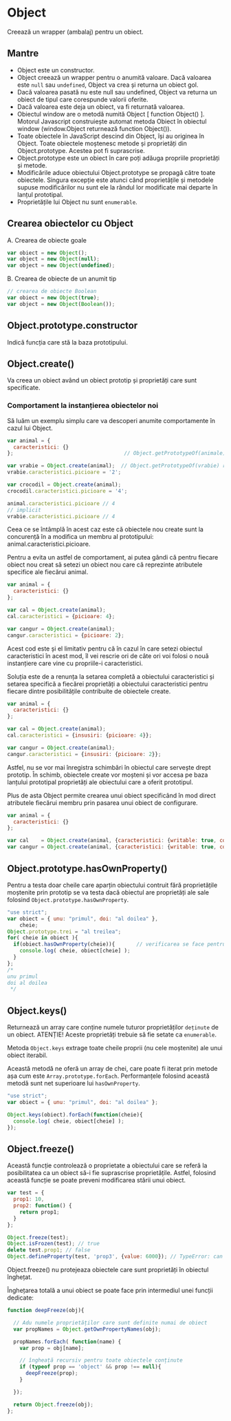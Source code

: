 # Object

Creează un wrapper (ambalaj) pentru un obiect.

## Mantre

- Object este un constructor.
- Object creează un wrapper pentru o anumită valoare. Dacă valoarea este `null` sau `undefined`, Object va crea și returna un obiect gol.
- Dacă valoarea pasată nu este null sau undefined, Object va returna un obiect de tipul care corespunde valorii oferite.
- Dacă valoarea este deja un obiect, va fi returnată valoarea.
- Obiectul window are o metodă numită Object [ function Object() ]. Motorul Javascript construiește automat metoda Obiect în obiectul window (window.Object returnează function Object()).
- Toate obiectele în JavaScript descind din Object, își au originea în Object. Toate obiectele moștenesc metode și proprietăți din Object.prototype. Acestea pot fi suprascrise.
- Object.prototype este un obiect în care poți adăuga propriile proprietăți și metode.
- Modificările aduce obiectului Object.prototype se propagă către toate obiectele. Singura excepție este atunci când proprietățile și metodele supuse modificărilor nu sunt ele la rândul lor modificate mai departe în lanțul prototipal.
- Proprietățile lui Object nu sunt `enumerable`.

## Crearea obiectelor cu Object

A. Crearea de obiecte goale

```js
var obiect = new Object();
var object = new Object(null);
var object = new Object(undefined);
```

B. Crearea de obiecte de un anumit tip

```js
// crearea de obiecte Boolean
var obiect = new Object(true);
var object = new Object(Boolean());
```

## Object.prototype.constructor

Indică funcția care stă la baza prototipului.

## Object.create()

Va creea un obiect având un obiect prototip și proprietăți care sunt specificate.

### Comportament la instanțierea obiectelor noi

Să luăm un exemplu simplu care va descoperi anumite comportamente în cazul lui Object.

```js
var animal = {
  caracteristici: {}
};                                    // Object.getPrototypeOf(animale) returnează prototype-ul lui Object

var vrabie = Object.create(animal);  // Object.getPrototypeOf(vrabie) returnează prototype-ul lui Object căruia i se adaugă proprietatea picioare: 4
vrabie.caracteristici.picioare = '2';

var crocodil = Object.create(animal);
crocodil.caracteristici.picioare = '4';

animal.caracteristici.picioare // 4
// implicit
vrabie.caracteristici.picioare // 4
```

Ceea ce se întâmplă în acest caz este că obiectele nou create sunt la concurență în a modifica un membru al prototipului: animal.caracteristici.picioare.

Pentru a evita un astfel de comportament, ai putea gândi că pentru fiecare obiect nou creat să setezi un obiect nou care că reprezinte atributele specifice ale fiecărui animal.

```js
var animal = {
  caracteristici: {}
};

var cal = Object.create(animal);
cal.caracteristici = {picioare: 4};

var cangur = Object.create(animal);
cangur.caracteristici = {picioare: 2};
```
Acest cod este și el limitativ pentru că în cazul în care setezi obiectul caracteristici în acest mod, îl vei rescrie ori de câte ori voi folosi o nouă instanțiere care vine cu propriile-i caracteristici.

Soluția este de a renunța la setarea completă a obiectului caracteristici și setarea specifică a fiecărei proprietăți a obiectului caracteristici pentru fiecare dintre posibilitățile contribuite de obiectele create.

```js
var animal = {
  caracteristici: {}
};

var cal = Object.create(animal);
cal.caracteristici = {insusiri: {picioare: 4}};

var cangur = Object.create(animal);
cangur.caracteristici = {insusiri: {picioare: 2}};
```

Astfel, nu se vor mai înregistra schimbări în obiectul care servește drept prototip. În schimb, obiectele create vor moșteni și vor accesa pe baza lanțului prototipal proprietăți ale obiectului care a oferit prototipul.

Plus de asta Object permite crearea unui obiect specificând în mod direct atributele fiecărui membru prin pasarea unui obiect de configurare.

```js
var animal = {
  caracteristici: {}
};

var cal    = Object.create(animal, {caracteristici: {writable: true, configurable: true, value: {picioare: 4}}});
var cangur = Object.create(animal, {caracteristici: {writable: true, configurable: true, value: {picioare: 2}}});
```

## Object.prototype.hasOwnProperty()

Pentru a testa doar cheile care aparțin obiectului contruit fără proprietățile moștenite prin prototip se va testa dacă obiectul are proprietăți ale sale folosind `Object.prototype.hasOwnProperty`.

```js
"use strict";
var obiect = { unu: "primul", doi: "al doilea" },
    cheie;
Object.prototype.trei = "al treilea";
for( cheie in obiect ){
  if(obiect.hasOwnProperty(cheie)){       // verificarea se face pentru fiecare cheie. Taxează performanța
    console.log( cheie, obiect[cheie] );
  }
};
/*
unu primul
doi al doilea
 */
```
## Object.keys()

Returnează un array care conține numele tuturor proprietăților `deținute` de un obiect. ATENȚIE! Aceste proprietăți trebuie să fie setate ca `enumerable`.

Metoda `Object.keys` extrage toate cheile proprii (nu cele moștenite) ale unui obiect iterabil.

Această metodă ne oferă un array de chei, care poate fi iterat prin metode așa cum este `Array.prototype.forEach`.
Performanțele folosind această metodă sunt net superioare lui `hasOwnProperty`.

```js
"use strict";
var obiect = { unu: "primul", doi: "al doilea" };

Object.keys(obiect).forEach(function(cheie){
  console.log( cheie, obiect[cheie] );
});
```

## Object.freeze()

Această funcție controlează o proprietate a obiectului care se referă la posibilitatea ca un obiect să-i fie suprascrise proprietățile. Astfel, folosind această funcție se poate preveni modificarea stării unui obiect.

```js
var test = {
  prop1: 10,
  prop2: function() {
    return prop1;
  }
};

Object.freeze(test);
Object.isFrozen(test); // true
delete test.prop1; // false
Object.defineProperty(test, 'prop3', {value: 6000}); // TypeError: can't define property "prop3": Object is not extensible
```

Object.freeze() nu protejeaza obiectele care sunt proprietăți în obiectul înghețat.

Înghețarea totală a unui obiect se poate face prin intermediul unei funcții dedicate:

```js
function deepFreeze(obj){

  // Adu numele proprietăților care sunt definite numai de obiect
  var propNames = Object.getOwnPropertyNames(obj);

  propNames.forEach( function(name) {
    var prop = obj[name];

    // îngheață recursiv pentru toate obiectele conținute
    if (typeof prop == 'object' && prop !== null){
      deepFreeze(prop);
    }

  });

  return Object.freeze(obj);
};
```
